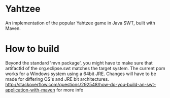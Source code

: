 # Yahtzee
An implementation of the popular Yahtzee game in Java SWT, built with Maven.
# How to build
Beyond the standard 'mvn package', you might have to make sure that artifactId of the org.eclipse.swt matches the target system. The current pom works for a Windows system using a 64bit JRE. Changes will have to be made for differing OS's and JRE bit architectures.
http://stackoverflow.com/questions/292548/how-do-you-build-an-swt-application-with-maven for more info

